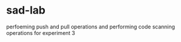 # sad-lab
perfoeming push and pull operations and performing code scanning operations for experiment 3

